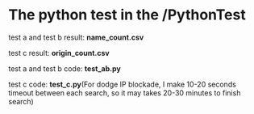 # The python test in the /PythonTest

test a and test b result: **name_count.csv**

test c result: **origin_count.csv**

test a and test b code: **test_ab.py**

test c code: **test_c.py**(For dodge IP blockade, I make 10-20 seconds timeout between each search, 
                           so it may takes 20-30 minutes to finish search)




